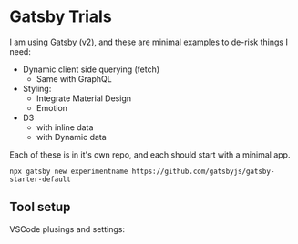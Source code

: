 # Gatsby Trials

I am using [Gatsby](https://www.gatsbyjs.org/) (v2), and these are minimal examples to de-risk things I need:

- Dynamic client side querying (fetch)
  - Same with GraphQL
- Styling:
  - Integrate Material Design
  - Emotion
- D3
  - with inline data
  - with Dynamic data

Each of these is in it's own repo, and each should start with a minimal app.
```
npx gatsby new experimentname https://github.com/gatsbyjs/gatsby-starter-default
```

## Tool setup
VSCode plusings and settings: